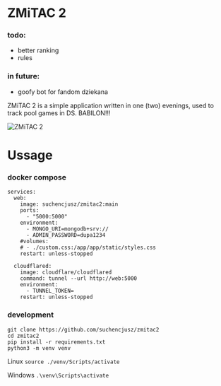 # ZMiTAC 2

### todo:
- better ranking
- rules

### in future:
- goofy bot for fandom dziekana

ZMiTAC 2 is a simple application written in one (two) evenings, used to track pool games in DS. BABILON!!!

![ZMiTAC 2](https://raw.githubusercontent.com/suchencjusz/zmitac2/refs/heads/main/image.png)

# Ussage

### docker compose

```
services:
  web:
    image: suchencjusz/zmitac2:main
    ports:
      - "5000:5000"
    environment:
      - MONGO_URI=mongodb+srv://
      - ADMIN_PASSWORD=dupa1234
    #volumes:
    # - ./custom.css:/app/app/static/styles.css
    restart: unless-stopped

  cloudflared:
    image: cloudflare/cloudflared
    command: tunnel --url http://web:5000
    environment:
      - TUNNEL_TOKEN=
    restart: unless-stopped
```

### development

```
git clone https://github.com/suchencjusz/zmitac2
cd zmitac2
pip install -r requirements.txt
python3 -m venv venv
```

Linux
```source ./venv/Scripts/activate```

Windows
```.\venv\Scripts\activate```



